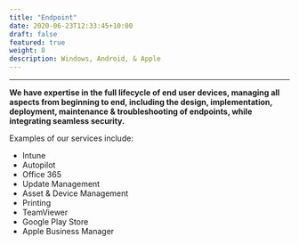 ```yaml
---
title: "Endpoint"
date: 2020-06-23T12:33:45+10:00
draft: false
featured: true
weight: 8
description: Windows, Android, & Apple
---
```

***
**We have expertise in the full lifecycle of end user devices, managing all aspects from beginning to end, including the design, implementation, deployment, maintenance & troubleshooting of endpoints, while integrating seamless security.**

Examples of our services include:

* Intune
* Autopilot
* Office 365
* Update Management
* Asset & Device Management
* Printing
* TeamViewer
* Google Play Store
* Apple Business Manager

